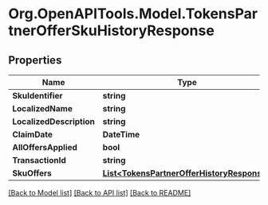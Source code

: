 # Org.OpenAPITools.Model.TokensPartnerOfferSkuHistoryResponse

## Properties

Name | Type | Description | Notes
------------ | ------------- | ------------- | -------------
**SkuIdentifier** | **string** |  | [optional] 
**LocalizedName** | **string** |  | [optional] 
**LocalizedDescription** | **string** |  | [optional] 
**ClaimDate** | **DateTime** |  | [optional] 
**AllOffersApplied** | **bool** |  | [optional] 
**TransactionId** | **string** |  | [optional] 
**SkuOffers** | [**List&lt;TokensPartnerOfferHistoryResponse&gt;**](TokensPartnerOfferHistoryResponse.md) |  | [optional] 

[[Back to Model list]](../README.md#documentation-for-models) [[Back to API list]](../README.md#documentation-for-api-endpoints) [[Back to README]](../README.md)

